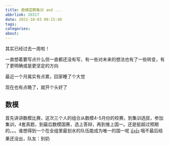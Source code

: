 ```yaml
---
title: 数模国赛集训 and ...
abbrlink: 26517
date: 2021-10-03 00:15:48
tags:
categories:
about:
---
```


其实已经过去一周啦！

一直想着要写点什么但一直都还没有写，有一些对未来的想法也有了一些转变，有了更明确或是更坚定的方向

最近一个月属实有点累，回家睡了个大觉

现在也有点晚了，就开个头好了

<!-- more -->

## 数模

首先讲讲数模比赛，这次三个人的组合从数模4-5月份的校赛，到集训选拔，参加集训，4套真题，到最后数模国赛，选上答辩，再到推上国一。还是挺超过预期的。。。谁想得到一个在全组里最划水的队伍能成为唯一的国一呢 [👍](https://emojikeyboard.org/copy/Thumbs_Up_Emoji_👍?utm_source=extlink)[👍](https://emojikeyboard.org/copy/Thumbs_Up_Emoji_👍?utm_source=extlink) 哦不最后结果还没出，队友：别奶



